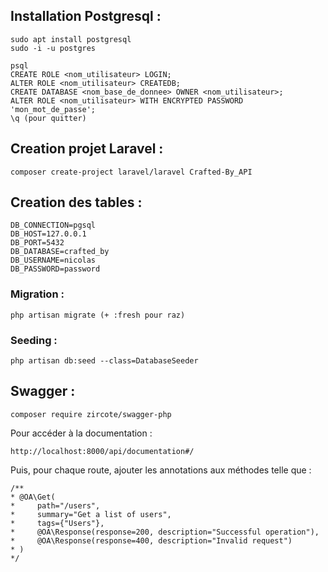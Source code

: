 

## Installation Postgresql :

    sudo apt install postgresql
    sudo -i -u postgres
    
    psql
    CREATE ROLE <nom_utilisateur> LOGIN;
    ALTER ROLE <nom_utilisateur> CREATEDB;
    CREATE DATABASE <nom_base_de_donnee> OWNER <nom_utilisateur>;
    ALTER ROLE <nom_utilisateur> WITH ENCRYPTED PASSWORD 'mon_mot_de_passe';
    \q (pour quitter)

## Creation projet Laravel :

    composer create-project laravel/laravel Crafted-By_API

## Creation des tables :

    DB_CONNECTION=pgsql
    DB_HOST=127.0.0.1
    DB_PORT=5432
    DB_DATABASE=crafted_by
    DB_USERNAME=nicolas
    DB_PASSWORD=password

### Migration :

    php artisan migrate (+ :fresh pour raz)

### Seeding :

    php artisan db:seed --class=DatabaseSeeder

## Swagger :

    composer require zircote/swagger-php

Pour accéder à la documentation :

    http://localhost:8000/api/documentation#/

Puis, pour chaque route, ajouter les annotations aux méthodes telle que :

    /**
    * @OA\Get(
    *     path="/users",
    *     summary="Get a list of users",
    *     tags={"Users"},
    *     @OA\Response(response=200, description="Successful operation"),
    *     @OA\Response(response=400, description="Invalid request")
    * )
    */
